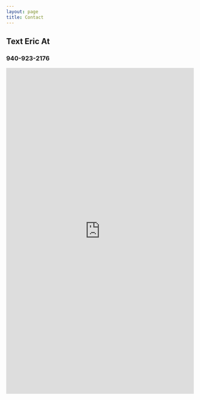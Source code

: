 ```yaml
---
layout: page
title: Contact
---
```


## Text Eric At
### 940-923-2176

<iframe src="https://docs.google.com/forms/d/e/1FAIpQLSe9RuOa_-bfXwZUfua51vCXM2lHq6WdgqIKpS_OIPsV3k9GOg/viewform?embedded=true" width="100%" height="876" frameborder="0" marginheight="0" marginwidth="0">Loading…</iframe>
